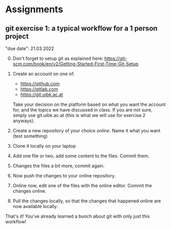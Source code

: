 # Assignments

## git exercise 1: a typical workflow for a 1 person project

"due date": 21.03.2022

0. Don't forget to setup git as explained here: https://git-scm.com/book/en/v2/Getting-Started-First-Time-Git-Setup

1. Create an account on one of:
    - https://github.com
    - https://gitlab.com
    - https://git.uibk.ac.at

    Take your decision on the platform based on what you want the account for, and the topics we have discussed 
    in class. If you are not sure, simply use git.uibk.ac.at (this is what we will use for exercise 2 anyways).

2. Create a new repository of your choice *online*. Name it what you want (test something)

3. Clone it locally on your laptop

4. Add one file or two, add some content to the files. Commit them.

5. Changes the files a bit more, commit again.

6. Now push the changes to your online repository.

7. Online now, edit one of the files with the online editor. Commit the changes online.

8. Pull the changes locally, so that the changes that happened online are now available locally.

That's it! You've already learned a bunch about git with only just this workflow!
